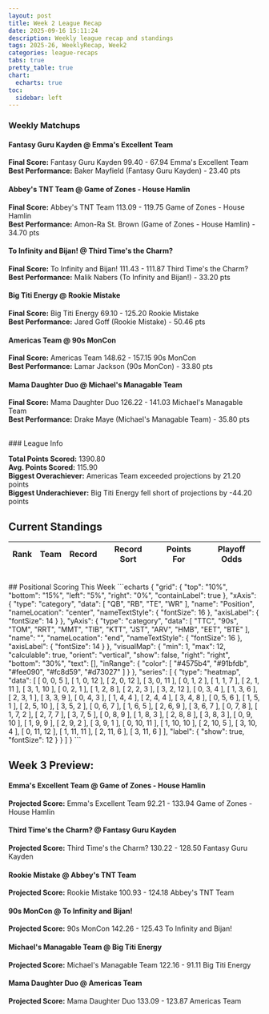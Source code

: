 ```yaml
---
layout: post
title: Week 2 League Recap
date: 2025-09-16 15:11:24
description: Weekly league recap and standings
tags: 2025-26, WeeklyRecap, Week2
categories: league-recaps
tabs: true
pretty_table: true
chart:
  echarts: true
toc:
  sidebar: left
---
```


### Weekly Matchups

#### Fantasy Guru Kayden @ Emma's Excellent Team

**Final Score:** Fantasy Guru Kayden 99.40 - 67.94 Emma's Excellent Team<br>
**Best Performance:** Baker Mayfield (Fantasy Guru Kayden) - 23.40 pts<br>


#### Abbey's TNT Team  @ Game of Zones - House Hamlin

**Final Score:** Abbey's TNT Team  113.09 - 119.75 Game of Zones - House Hamlin<br>
**Best Performance:** Amon-Ra St. Brown (Game of Zones - House Hamlin) - 34.70 pts<br>


#### To Infinity and Bijan! @ Third Time's the Charm?

**Final Score:** To Infinity and Bijan! 111.43 - 111.87 Third Time's the Charm?<br>
**Best Performance:** Malik Nabers (To Infinity and Bijan!) - 33.20 pts<br>


#### Big Titi Energy @ Rookie Mistake

**Final Score:** Big Titi Energy 69.10 - 125.20 Rookie Mistake<br>
**Best Performance:** Jared Goff (Rookie Mistake) - 50.46 pts<br>


#### Americas Team  @ 90s MonCon

**Final Score:** Americas Team  148.62 - 157.15 90s MonCon<br>
**Best Performance:** Lamar Jackson (90s MonCon) - 33.80 pts<br>


#### Mama Daughter Duo @ Michael's Managable Team

**Final Score:** Mama Daughter Duo 126.22 - 141.03 Michael's Managable Team<br>
**Best Performance:** Drake Maye (Michael's Managable Team) - 35.80 pts<br>


<br>
### League Info 

**Total Points Scored:** 1390.80 <br>
**Avg. Points Scored:** 115.90<br>
**Biggest Overachiever:** Americas Team  exceeded projections by 21.20 points<br>
**Biggest Underachiever:** Big Titi Energy fell short of projections by -44.20 points


## Current Standings

<table
data-click-to-select="true"
data-search="false"
data-toggle="table"
data-url="{{ "/assets/json/standings/Week_2_2025_standings.json"}}">
<thead>
<tr>
<th data-field="rank" data-halign="center" data-align="center" data-sortable="true">Rank</th>
<th data-field="team" data-halign="left" data-align="left" data-sortable="true">Team</th>
<th data-field="record" data-halign="center" data-align="center" data-sortable="true" data-sort-name="record_sort">Record</th>
<th data-field="record_sort" data-sortable="true" data-visible="false">Record Sort</th>
<th data-field="points_for" data-halign="center" data-align="center" data-sortable="true">Points For</th>
<th data-field="playoff_odds" data-halign="center" data-align="center" data-sortable="true">Playoff Odds</th>
</tr>
</thead>
</table>

<br>
## Positional Scoring This Week
```echarts
{
    "grid": {
        "top": "10%",
        "bottom": "15%",
        "left": "5%",
        "right": "0%",
        "containLabel": true
    },
    "xAxis": {
        "type": "category",
        "data": [
            "QB",
            "RB",
            "TE",
            "WR"
        ],
        "name": "Position",
        "nameLocation": "center",
        "nameTextStyle": {
            "fontSize": 16
        },
        "axisLabel": {
            "fontSize": 14
        }
    },
    "yAxis": {
        "type": "category",
        "data": [
            "TTC",
            "90s",
            "TOM",
            "RRT",
            "MMT",
            "TIB",
            "KTT",
            "JST",
            "ARV",
            "HMB",
            "EET",
            "BTE"
        ],
        "name": "",
        "nameLocation": "end",
        "nameTextStyle": {
            "fontSize": 16
        },
        "axisLabel": {
            "fontSize": 14
        }
    },
    "visualMap": {
        "min": 1,
        "max": 12,
        "calculable": true,
        "orient": "vertical",
        "show": false,
        "right": "right",
        "bottom": "30%",
        "text": [],
        "inRange": {
            "color": [
                "#4575b4",
                "#91bfdb",
                "#fee090",
                "#fc8d59",
                "#d73027"
            ]
        }
    },
    "series": [
        {
            "type": "heatmap",
            "data": [
                [
                    0,
                    0,
                    5
                ],
                [
                    1,
                    0,
                    12
                ],
                [
                    2,
                    0,
                    12
                ],
                [
                    3,
                    0,
                    11
                ],
                [
                    0,
                    1,
                    2
                ],
                [
                    1,
                    1,
                    7
                ],
                [
                    2,
                    1,
                    11
                ],
                [
                    3,
                    1,
                    10
                ],
                [
                    0,
                    2,
                    1
                ],
                [
                    1,
                    2,
                    8
                ],
                [
                    2,
                    2,
                    3
                ],
                [
                    3,
                    2,
                    12
                ],
                [
                    0,
                    3,
                    4
                ],
                [
                    1,
                    3,
                    6
                ],
                [
                    2,
                    3,
                    1
                ],
                [
                    3,
                    3,
                    9
                ],
                [
                    0,
                    4,
                    3
                ],
                [
                    1,
                    4,
                    4
                ],
                [
                    2,
                    4,
                    4
                ],
                [
                    3,
                    4,
                    8
                ],
                [
                    0,
                    5,
                    6
                ],
                [
                    1,
                    5,
                    1
                ],
                [
                    2,
                    5,
                    10
                ],
                [
                    3,
                    5,
                    2
                ],
                [
                    0,
                    6,
                    7
                ],
                [
                    1,
                    6,
                    5
                ],
                [
                    2,
                    6,
                    9
                ],
                [
                    3,
                    6,
                    7
                ],
                [
                    0,
                    7,
                    8
                ],
                [
                    1,
                    7,
                    2
                ],
                [
                    2,
                    7,
                    7
                ],
                [
                    3,
                    7,
                    5
                ],
                [
                    0,
                    8,
                    9
                ],
                [
                    1,
                    8,
                    3
                ],
                [
                    2,
                    8,
                    8
                ],
                [
                    3,
                    8,
                    3
                ],
                [
                    0,
                    9,
                    10
                ],
                [
                    1,
                    9,
                    9
                ],
                [
                    2,
                    9,
                    2
                ],
                [
                    3,
                    9,
                    1
                ],
                [
                    0,
                    10,
                    11
                ],
                [
                    1,
                    10,
                    10
                ],
                [
                    2,
                    10,
                    5
                ],
                [
                    3,
                    10,
                    4
                ],
                [
                    0,
                    11,
                    12
                ],
                [
                    1,
                    11,
                    11
                ],
                [
                    2,
                    11,
                    6
                ],
                [
                    3,
                    11,
                    6
                ]
            ],
            "label": {
                "show": true,
                "fontSize": 12
            }
        }
    ]
}
```
    
## Week 3 Preview:
#### Emma's Excellent Team @ Game of Zones - House Hamlin

**Projected Score:** Emma's Excellent Team 92.21 - 133.94 Game of Zones - House Hamlin<br>


#### Third Time's the Charm? @ Fantasy Guru Kayden

**Projected Score:** Third Time's the Charm? 130.22 - 128.50 Fantasy Guru Kayden<br>


#### Rookie Mistake @ Abbey's TNT Team 

**Projected Score:** Rookie Mistake 100.93 - 124.18 Abbey's TNT Team <br>


#### 90s MonCon @ To Infinity and Bijan!

**Projected Score:** 90s MonCon 142.26 - 125.43 To Infinity and Bijan!<br>


#### Michael's Managable Team @ Big Titi Energy

**Projected Score:** Michael's Managable Team 122.16 - 91.11 Big Titi Energy<br>


#### Mama Daughter Duo @ Americas Team 

**Projected Score:** Mama Daughter Duo 133.09 - 123.87 Americas Team <br>

